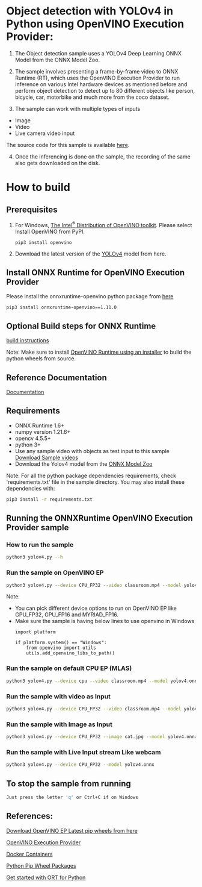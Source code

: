 # Object detection with YOLOv4 in Python using OpenVINO Execution Provider:

1. The Object detection sample uses a YOLOv4 Deep Learning ONNX Model from the ONNX Model Zoo.

2. The sample involves presenting a frame-by-frame video to ONNX Runtime (RT), which uses the OpenVINO Execution Provider to run inference on various Intel hardware devices as mentioned before and perform object detection to detect up to 80 different objects like person, bicycle, car, motorbike and much more from the coco dataset.

3. The sample can work with multiple types of inputs
* Image
* Video
* Live camera video input

The source code for this sample is available [here](https://github.com/microsoft/onnxruntime-inference-examples/tree/main/python/OpenVINO_EP/yolov4_object_detection).

4. Once the inferencing is done on the sample, the recording of the same also gets downloaded on the disk.

# How to build

## Prerequisites
1. For Windows, [The Intel<sup>®</sup> Distribution of OpenVINO toolkit](https://docs.openvino.ai/latest/openvino_docs_install_guides_installing_openvino_windows_header.html#doxid-openvino-docs-install-guides-installing-openvino-windows-header).
   Please select Install OpenVINO from PyPI.
   ```
   pip3 install openvino
   ```
2. Download the latest version of the [YOLOv4](https://github.com/onnx/models/tree/master/vision/object_detection_segmentation/yolov4) model from here.

## Install ONNX Runtime for OpenVINO Execution Provider
Please install the onnxruntime-openvino python package from [here](https://pypi.org/project/onnxruntime-openvino/1.11.0/)
```
pip3 install onnxruntime-openvino==1.11.0
```

## Optional Build steps for ONNX Runtime
[build instructions](https://onnxruntime.ai/docs/build/eps.html#openvino)

Note: Make sure to install [OpenVINO Runtime using an installer](https://docs.openvino.ai/latest/openvino_docs_install_guides_install_runtime.html) to build the python wheels from source.

## Reference Documentation
[Documentation](https://onnxruntime.ai/docs/execution-providers/OpenVINO-ExecutionProvider.html)

## Requirements
* ONNX Runtime 1.6+
* numpy version 1.21.6+
* opencv 4.5.5+
* python 3+
* Use any sample video with objects as test input to this sample [Download Sample videos](https://github.com/intel-iot-devkit/sample-videos)
* Download the Yolov4 model from the [ONNX Model Zoo](https://github.com/onnx/models/tree/main/vision/object_detection_segmentation/yolov4)

Note: For all the python package dependencies requirements, check 'requirements.txt' file in the sample directory. You may also install these dependencies with:
```bash
pip3 install -r requirements.txt
```

## Running the ONNXRuntime OpenVINO Execution Provider sample

### How to run the sample
```bash
python3 yolov4.py --h
```

### Run the sample on OpenVINO EP
```bash
python3 yolov4.py --device CPU_FP32 --video classroom.mp4 --model yolov4.onnx
```
Note:
* You can pick different device options to run on OpenVINO EP like GPU_FP32, GPU_FP16 and MYRIAD_FP16.
* Make sure the sample is having below lines to use openvino in Windows
	```
	import platform

	if platform.system() == "Windows":
		from openvino import utils
		utils.add_openvino_libs_to_path()
	```

### Run the sample on default CPU EP (MLAS)
```bash
python3 yolov4.py --device cpu --video classroom.mp4 --model yolov4.onnx
```

### Run the sample with video as Input
```bash
python3 yolov4.py --device CPU_FP32 --video classroom.mp4 --model yolov4.onnx
```

### Run the sample with Image as Input
```bash
python3 yolov4.py --device CPU_FP32 --image cat.jpg --model yolov4.onnx
```

### Run the sample with Live Input stream Like webcam
```bash
python3 yolov4.py --device CPU_FP32 --model yolov4.onnx
```

## To stop the sample from running
```bash
Just press the letter 'q' or Ctrl+C if on Windows
```

## References:

[Download OpenVINO EP Latest pip wheels from here](https://pypi.org/project/onnxruntime-openvino/1.11.0/)

[OpenVINO Execution Provider](https://www.intel.com/content/www/us/en/artificial-intelligence/posts/faster-inferencing-with-one-line-of-code.html)

[Docker Containers](https://www.intel.com/content/www/us/en/artificial-intelligence/posts/openvino-execution-provider-docker-container.html)

[Python Pip Wheel Packages](https://www.intel.com/content/www/us/en/artificial-intelligence/posts/openvino-execution-provider-for-onnx-runtime.html)

[Get started with ORT for Python](https://onnxruntime.ai/docs/get-started/with-python.html)

